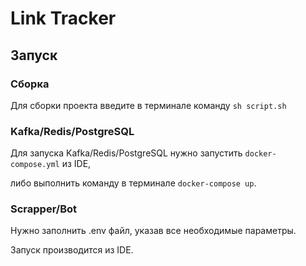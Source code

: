 # Link Tracker

## Запуск

### Сборка

Для сборки проекта введите в терминале команду ```sh script.sh```

### Kafka/Redis/PostgreSQL

Для запуска Kafka/Redis/PostgreSQL нужно запустить ```docker-compose.yml``` из IDE,

либо выполнить команду в терминале ```docker-compose up```.

### Scrapper/Bot

Нужно заполнить .env файл, указав все необходимые параметры.

Запуск производится из IDE.

